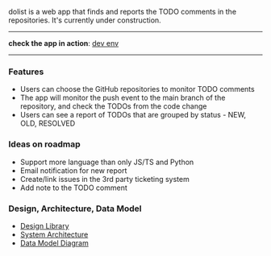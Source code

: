 dolist is a web app that finds and reports the TODO comments in the repositories. It's currently under construction. 

---

 **check the app in action**: <a href="http://15.188.137.121" target="_blank">dev env</a>

---

### Features
- Users can choose the GitHub repositories to monitor TODO comments
- The app will monitor the push event to the main branch of the repository, and check the TODOs from the code change
- Users can see a report of TODOs that are grouped by status - NEW, OLD, RESOLVED


### Ideas on roadmap
- Support more language than only JS/TS and Python
- Email notification for new report
- Create/link issues in the 3rd party ticketing system
- Add note to the TODO comment

### Design, Architecture, Data Model
- [Design Library](https://www.figma.com/file/lSDHziGxwbopLfoL8p43Cb/Design-System?node-id=0%3A1)
- [System Architecture](https://drive.google.com/file/d/1QEfP89Zb5kh3Bgez4r786wvwnbHva9Z7/view?usp=sharing)
- [Data Model Diagram](https://drive.google.com/file/d/1MlEYuoKS7iMn3ZGHOVMeb6cs8FxjBBII/view)

